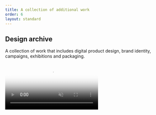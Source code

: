```yaml
---
title: A collection of additional work
order: 6
layout: standard
---
```

<section>
    <div class="title">
      <div>
        <h1>Design archive</h1>
      </div>
        <div>
        <p>A collection of work that includes digital product design, brand identity, campaigns, exhibitions and packaging.</p>
    </div>
  </div>
</section>

<section>
  <div class="video-desktop collection revealblock">
    <video autoplay loop muted playsinline poster="https://res.cloudinary.com/benludwig/image/upload/f_auto,q_auto:best/v1580337334/collection_frame_uev1xv.png">
      <source src="https://res.cloudinary.com/benludwig/video/upload/vc_auto/v1580337291/collection_lzmppu.mp4">
      <source src="https://res.cloudinary.com/benludwig/video/upload/vc_auto/v1580337291/collection_lzmppu.webm" type="video/webm">
      Your browser does not support the video tag.
    </video>
  </div>
</section>
